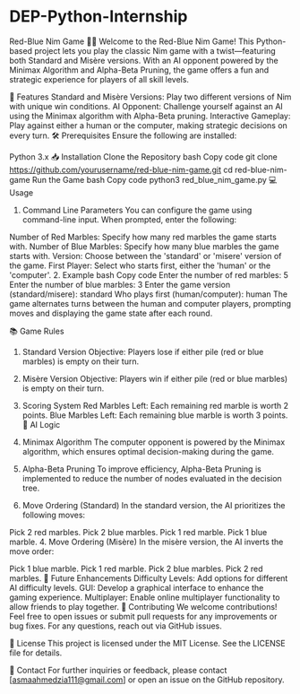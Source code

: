 # DEP-Python-Internship
Red-Blue Nim Game 🔴🔵
Welcome to the Red-Blue Nim Game! This Python-based project lets you play the classic Nim game with a twist—featuring both Standard and Misère versions. With an AI opponent powered by the Minimax Algorithm and Alpha-Beta Pruning, the game offers a fun and strategic experience for players of all skill levels.

🚀 Features
Standard and Misère Versions: Play two different versions of Nim with unique win conditions.
AI Opponent: Challenge yourself against an AI using the Minimax algorithm with Alpha-Beta pruning.
Interactive Gameplay: Play against either a human or the computer, making strategic decisions on every turn.
🛠️ Prerequisites
Ensure the following are installed:

Python 3.x
📥 Installation
Clone the Repository
bash
Copy code
git clone https://github.com/yourusername/red-blue-nim-game.git
cd red-blue-nim-game
Run the Game
bash
Copy code
python3 red_blue_nim_game.py
💻 Usage
1. Command Line Parameters
You can configure the game using command-line input. When prompted, enter the following:

Number of Red Marbles: Specify how many red marbles the game starts with.
Number of Blue Marbles: Specify how many blue marbles the game starts with.
Version: Choose between the 'standard' or 'misere' version of the game.
First Player: Select who starts first, either the 'human' or the 'computer'.
2. Example
bash
Copy code
Enter the number of red marbles: 5
Enter the number of blue marbles: 3
Enter the game version (standard/misere): standard
Who plays first (human/computer): human
The game alternates turns between the human and computer players, prompting moves and displaying the game state after each round.

📚 Game Rules
1. Standard Version
Objective: Players lose if either pile (red or blue marbles) is empty on their turn.
2. Misère Version
Objective: Players win if either pile (red or blue marbles) is empty on their turn.
3. Scoring System
Red Marbles Left: Each remaining red marble is worth 2 points.
Blue Marbles Left: Each remaining blue marble is worth 3 points.
🤖 AI Logic
1. Minimax Algorithm
The computer opponent is powered by the Minimax algorithm, which ensures optimal decision-making during the game.

2. Alpha-Beta Pruning
To improve efficiency, Alpha-Beta Pruning is implemented to reduce the number of nodes evaluated in the decision tree.

3. Move Ordering (Standard)
In the standard version, the AI prioritizes the following moves:

Pick 2 red marbles.
Pick 2 blue marbles.
Pick 1 red marble.
Pick 1 blue marble.
4. Move Ordering (Misère)
In the misère version, the AI inverts the move order:

Pick 1 blue marble.
Pick 1 red marble.
Pick 2 blue marbles.
Pick 2 red marbles.
🎨 Future Enhancements
Difficulty Levels: Add options for different AI difficulty levels.
GUI: Develop a graphical interface to enhance the gaming experience.
Multiplayer: Enable online multiplayer functionality to allow friends to play together.
🤝 Contributing
We welcome contributions! Feel free to open issues or submit pull requests for any improvements or bug fixes. For any questions, reach out via GitHub issues.

📜 License
This project is licensed under the MIT License. See the LICENSE file for details.

📧 Contact
For further inquiries or feedback, please contact [asmaahmedzia111@gmail.com] or open an issue on the GitHub repository.
